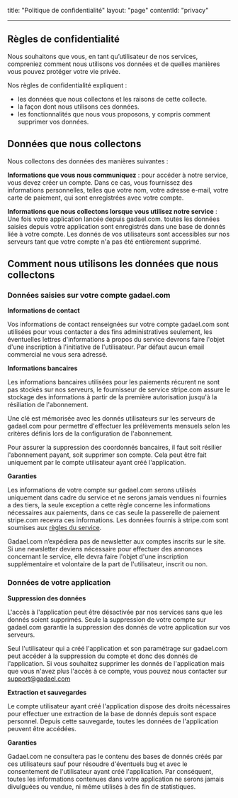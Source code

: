 title: "Politique de confidentialité"
layout: "page"
contentId: "privacy"

---

## Règles de confidentialité

Nous souhaitons que vous, en tant qu’utilisateur de nos services, compreniez comment nous utilisons vos données et de quelles manières vous pouvez protéger votre vie privée.

Nos règles de confidentialité expliquent :

* les données que nous collectons et les raisons de cette collecte.
* la façon dont nous utilisons ces données.
* les fonctionnalités que nous vous proposons, y compris comment supprimer vos données.


## Données que nous collectons

Nous collectons des données des manières suivantes :

__Informations que vous nous communiquez__ : pour accéder à notre service, vous devez créer un compte. Dans ce cas, vous fournissez des informations personnelles, telles que votre nom, votre adresse e-mail, votre carte de paiement, qui sont enregistrées avec votre compte.

__Informations que nous collectons lorsque vous utilisez notre service__ : Une fois votre application lancée depuis gadael.com. toutes les données saisies depuis votre application sont enregistrés dans une base de donnés liée à votre compte. Les donnés de vos utilisateurs sont accessibles sur nos serveurs tant que votre compte n'a pas été entièrement supprimé.

## Comment nous utilisons les données que nous collectons

### Données saisies sur votre compte gadael.com

__Informations de contact__

Vos informations de contact renseignées sur votre compte gadael.com sont utilisées pour vous contacter a des fins administratives seulement, les éventuelles lettres d'informations à propos du service devrons faire l'objet d'une inscription à l'initiative de l'utilisateur. Par défaut aucun email commercial ne vous sera adressé.

__Informations bancaires__

Les informations bancaires utilisées pour les paiements récurent ne sont pas stockés sur nos serveurs, le fournisseur de service stripe.com assure le stockage des informations à partir de la première autorisation jusqu'à la résiliation de l'abonnement.

Une clé est mémorisée avec les donnés utilisateurs sur les serveurs de gadael.com pour permettre d'effectuer les prélèvements mensuels selon les critères définis lors de la configuration de l'abonnement.

Pour assurer la suppression des coordonnés bancaires, il faut soit résilier l'abonnement payant, soit supprimer son compte. Cela peut être fait uniquement par le compte utilisateur ayant créé l'application.

__Garanties__

Les informations de votre compte sur gadael.com serons utilisés uniquement dans cadre du service et ne serons jamais vendues ni fournies a des tiers, la seule exception a cette règle concerne les informations nécessaires aux paiements, dans ce cas seule la passerelle de paiement stripe.com recevra ces informations. Les données fournis à stripe.com sont soumises aux [règles du service](https://stripe.com/).

Gadael.com n’expédiera pas de newsletter aux comptes inscrits sur le site. Si une newsletter deviens nécessaire pour effectuer des annonces concernant le service, elle devra faire l'objet d'une inscription supplémentaire et volontaire de la part de l'utilisateur, inscrit ou non.


### Données de votre application

__Suppression des données__

L'accès à l'application peut être désactivée par nos services sans que les donnés soient supprimés.
Seule la suppression de votre compte sur gadael.com garantie la suppression des donnés de votre application sur vos serveurs.

Seul l'utilisateur qui a créé l'application et son paramétrage sur gadael.com peut accéder à la suppression du compte et donc des donnés de l'application. Si vous souhaitez supprimer les donnés de l'application mais que vous n'avez plus l'accès à ce compte, vous pouvez nous contacter sur [support@gadael.com](mailto:support@gadael.com)

__Extraction et sauvegardes__

Le compte utilisateur ayant créé l'application dispose des droits nécessaires pour effectuer une extraction de la base de donnés depuis sont espace personnel. Depuis cette sauvegarde, toutes les données de l'application peuvent être accédées.

__Garanties__

Gadael.com ne consultera pas le contenu des bases de donnés créés par ces utilisateurs sauf pour résoudre d'éventuels bug et avec le consentement de l'utilisateur ayant créé l'application. Par conséquent, toutes les informations contenues dans votre application ne serons jamais divulguées ou vendue, ni même utilisés à des fin de statistiques.
